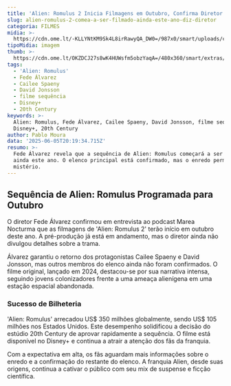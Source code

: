 ```yaml
---
title: 'Alien: Romulus 2 Inicia Filmagens em Outubro, Confirma Diretor'
slug: alien-romulus-2-comea-a-ser-filmado-ainda-este-ano-diz-diretor
categoria: FILMES
midia: >-
  https://cdn.ome.lt/-KLLYNtKM9Sk4L8irRawyQA_DW0=/987x0/smart/uploads/conteudo/fotos/OMELETE-BANNER_1_hY3KXQf.png
tipoMidia: imagem
thumb: >-
  https://cdn.ome.lt/OKZDCJ27s8wK4HUWsfm5obzYaqA=/480x360/smart/extras/conteudos/Captura_de_Tela_2025-06-05_as_16.51.54.png
tags:
  - 'Alien: Romulus'
  - Fede Álvarez
  - Cailee Spaeny
  - David Jonsson
  - filme sequência
  - Disney+
  - 20th Century
keywords: >-
  Alien: Romulus, Fede Álvarez, Cailee Spaeny, David Jonsson, filme sequência,
  Disney+, 20th Century
author: Pablo Moura
data: '2025-06-05T20:19:34.715Z'
resumo: >-
  Fede Álvarez revela que a sequência de Alien: Romulus começará a ser filmada
  ainda este ano. O elenco principal está confirmado, mas o enredo permanece um
  mistério.
---
```


## Sequência de Alien: Romulus Programada para Outubro

O diretor Fede Álvarez confirmou em entrevista ao podcast Marea Nocturma que as filmagens de 'Alien: Romulus 2' terão início em outubro deste ano. A pré-produção já está em andamento, mas o diretor ainda não divulgou detalhes sobre a trama.

Álvarez garantiu o retorno dos protagonistas Cailee Spaeny e David Jonsson, mas outros membros do elenco ainda não foram confirmados. O filme original, lançado em 2024, destacou-se por sua narrativa intensa, seguindo jovens colonizadores frente a uma ameaça alienígena em uma estação espacial abandonada.

### Sucesso de Bilheteria

'Alien: Romulus' arrecadou US$ 350 milhões globalmente, sendo US$ 105 milhões nos Estados Unidos. Este desempenho solidificou a decisão do estúdio 20th Century de aprovar rapidamente a sequência. O filme está disponível no Disney+ e continua a atrair a atenção dos fãs da franquia.

Com a expectativa em alta, os fãs aguardam mais informações sobre o enredo e a confirmação do restante do elenco. A franquia Alien, desde suas origens, continua a cativar o público com seu mix de suspense e ficção científica.

